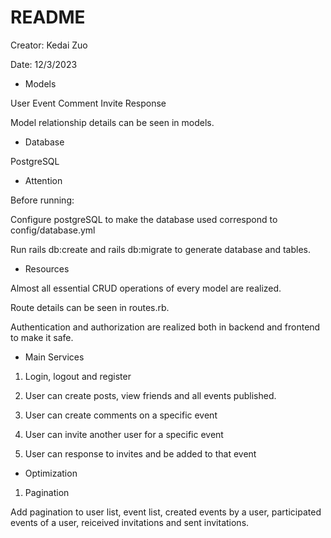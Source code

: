 # README

Creator: Kedai Zuo

Date: 12/3/2023

* Models

User
Event
Comment
Invite
Response

Model relationship details can be seen in models.

* Database

PostgreSQL


* Attention

Before running:

Configure postgreSQL to make the database used correspond to config/database.yml

Run rails db:create and rails db:migrate to generate database and tables.



* Resources

Almost all essential CRUD operations of every model are realized.

Route details can be seen in routes.rb.

Authentication and authorization are realized both in backend and frontend to make it safe.


* Main Services 

1. Login, logout and register

2. User can create posts, view friends and all events published.

3. User can create comments on a specific event

4. User can invite another user for a specific event

5. User can response to invites and be added to that event

* Optimization

1. Pagination

Add pagination to user list, event list, created events by a user, participated events of a user, reiceived invitations and sent invitations.





